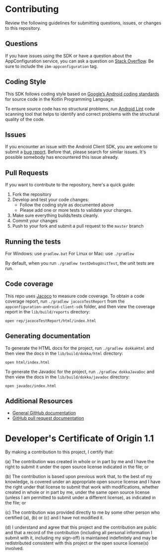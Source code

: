 # Contributing

Review the following guidelines for submitting questions, issues, or changes to this repository.

## Questions

If you have issues using the SDK or have a question about the AppConfiguration service, you can ask a question on [Stack Overflow](https://stackoverflow.com/questions/tagged/ibm-appconfiguration). Be sure to include the `ibm-appconfiguration` tag.

## Coding Style
This SDK follows coding style based on [Google’s Android coding standards][GoogleAndroidCodingStandard] for source code in the Kotlin Programming Language.

To ensure source code has no structural problems, run [Android Lint][AndroidLint] code scanning tool that helps to identify and correct problems with the structural quality of the code.

## Issues

If you encounter an issue with the Android Client SDK, you are welcome to submit a [bug report](https://github.com/IBM/appconfiguration-android-client-sdk/issues).
Before that, please search for similar issues. It's possible somebody has encountered this issue already.

## Pull Requests

If you want to contribute to the repository, here's a quick guide:

1. Fork the repository
2. Develop and test your code changes:
    * Follow the coding style as documented above
    * Please add one or more tests to validate your changes.
3. Make sure everything builds/tests cleanly.
4. Commit your changes
5. Push to your fork and submit a pull request to the `master` branch

## Running the tests

For Windows: use `gradlew.bat`
For Linux or Mac: use `./gradlew`

By default, when you run `./gradlew testDebugUnitTest`, the unit tests are run.

## Code coverage

This repo uses [Jacoco](https://www.eclemma.org/jacoco/) to measure code coverage. To obtain a code coverage report, run `./gradlew jacocoTestReport` from the `appconfiguration-android-client-sdk` folder, and then view the coverage report in the `lib/build/reports` directory:

```
open rep/jacocoTestReport/html/index.html
```

## Generating documentation

To generate the HTML docs for the project, run `./gradlew dokkaHtml` and then view the docs in the `lib/build/dokka/html` directory:

```
open html/index.html
```
To generate the Javadoc for the project, run `./gradlew dokkaJavaDoc` and then view the docs in the `lib/build/dokka/javadoc` directory:

```
open javadoc/index.html
```

## Additional Resources

* [General GitHub documentation](https://help.github.com/)
* [GitHub pull request documentation](https://help.github.com/send-pull-requests/)

[stackoverflow]: http://stackoverflow.com/questions/ask?tags=ibm-appconfiguration
[GoogleAndroidCodingStandard]: https://google.github.io/styleguide/javaguide.html
[AndroidLint]: https://developer.android.com/studio/write/lint#commandline

# Developer's Certificate of Origin 1.1

By making a contribution to this project, I certify that:

(a) The contribution was created in whole or in part by me and I
   have the right to submit it under the open source license
   indicated in the file; or

(b) The contribution is based upon previous work that, to the best
   of my knowledge, is covered under an appropriate open source
   license and I have the right under that license to submit that
   work with modifications, whether created in whole or in part
   by me, under the same open source license (unless I am
   permitted to submit under a different license), as indicated
   in the file; or

(c) The contribution was provided directly to me by some other
   person who certified (a), (b) or (c) and I have not modified
   it.

(d) I understand and agree that this project and the contribution
   are public and that a record of the contribution (including all
   personal information I submit with it, including my sign-off) is
   maintained indefinitely and may be redistributed consistent with
   this project or the open source license(s) involved.